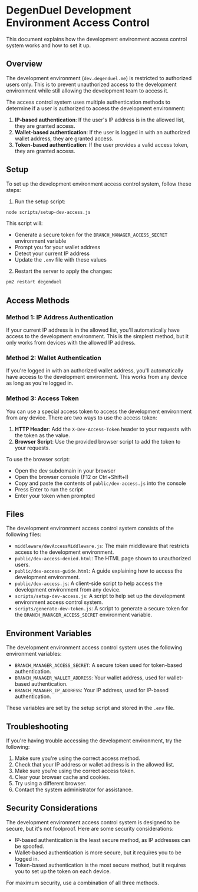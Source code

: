 # DegenDuel Development Environment Access Control

This document explains how the development environment access control system works and how to set it up.

## Overview

The development environment (`dev.degenduel.me`) is restricted to authorized users only. This is to prevent unauthorized access to the development environment while still allowing the development team to access it.

The access control system uses multiple authentication methods to determine if a user is authorized to access the development environment:

1. **IP-based authentication**: If the user's IP address is in the allowed list, they are granted access.
2. **Wallet-based authentication**: If the user is logged in with an authorized wallet address, they are granted access.
3. **Token-based authentication**: If the user provides a valid access token, they are granted access.

## Setup

To set up the development environment access control system, follow these steps:

1. Run the setup script:

```bash
node scripts/setup-dev-access.js
```

This script will:
- Generate a secure token for the `BRANCH_MANAGER_ACCESS_SECRET` environment variable
- Prompt you for your wallet address
- Detect your current IP address
- Update the `.env` file with these values

2. Restart the server to apply the changes:

```bash
pm2 restart degenduel
```

## Access Methods

### Method 1: IP Address Authentication

If your current IP address is in the allowed list, you'll automatically have access to the development environment. This is the simplest method, but it only works from devices with the allowed IP address.

### Method 2: Wallet Authentication

If you're logged in with an authorized wallet address, you'll automatically have access to the development environment. This works from any device as long as you're logged in.

### Method 3: Access Token

You can use a special access token to access the development environment from any device. There are two ways to use the access token:

1. **HTTP Header**: Add the `X-Dev-Access-Token` header to your requests with the token as the value.
2. **Browser Script**: Use the provided browser script to add the token to your requests.

To use the browser script:
- Open the dev subdomain in your browser
- Open the browser console (F12 or Ctrl+Shift+I)
- Copy and paste the contents of `public/dev-access.js` into the console
- Press Enter to run the script
- Enter your token when prompted

## Files

The development environment access control system consists of the following files:

- `middleware/devAccessMiddleware.js`: The main middleware that restricts access to the development environment.
- `public/dev-access-denied.html`: The HTML page shown to unauthorized users.
- `public/dev-access-guide.html`: A guide explaining how to access the development environment.
- `public/dev-access.js`: A client-side script to help access the development environment from any device.
- `scripts/setup-dev-access.js`: A script to help set up the development environment access control system.
- `scripts/generate-dev-token.js`: A script to generate a secure token for the `BRANCH_MANAGER_ACCESS_SECRET` environment variable.

## Environment Variables

The development environment access control system uses the following environment variables:

- `BRANCH_MANAGER_ACCESS_SECRET`: A secure token used for token-based authentication.
- `BRANCH_MANAGER_WALLET_ADDRESS`: Your wallet address, used for wallet-based authentication.
- `BRANCH_MANAGER_IP_ADDRESS`: Your IP address, used for IP-based authentication.

These variables are set by the setup script and stored in the `.env` file.

## Troubleshooting

If you're having trouble accessing the development environment, try the following:

1. Make sure you're using the correct access method.
2. Check that your IP address or wallet address is in the allowed list.
3. Make sure you're using the correct access token.
4. Clear your browser cache and cookies.
5. Try using a different browser.
6. Contact the system administrator for assistance.

## Security Considerations

The development environment access control system is designed to be secure, but it's not foolproof. Here are some security considerations:

- IP-based authentication is the least secure method, as IP addresses can be spoofed.
- Wallet-based authentication is more secure, but it requires you to be logged in.
- Token-based authentication is the most secure method, but it requires you to set up the token on each device.

For maximum security, use a combination of all three methods. 
